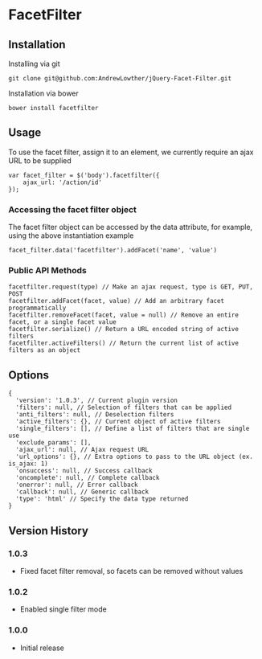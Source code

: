 # FacetFilter

## Installation

Installing via git

    git clone git@github.com:AndrewLowther/jQuery-Facet-Filter.git

Installation via bower

    bower install facetfilter

## Usage

To use the facet filter, assign it to an element, we currently require an ajax URL to be supplied

    var facet_filter = $('body').facetfilter({
        ajax_url: '/action/id'
    });

### Accessing the facet filter object

The facet filter object can be accessed by the data attribute, for example, using the above instantiation example

    facet_filter.data('facetfilter').addFacet('name', 'value')

### Public API Methods

    facetfilter.request(type) // Make an ajax request, type is GET, PUT, POST
    facetfilter.addFacet(facet, value) // Add an arbitrary facet programmatically
    facetfilter.removeFacet(facet, value = null) // Remove an entire facet, or a single facet value
    facetfilter.serialize() // Return a URL encoded string of active filters
    facetfilter.activeFilters() // Return the current list of active filters as an object

## Options

    {
      'version': '1.0.3', // Current plugin version
      'filters': null, // Selection of filters that can be applied
      'anti_filters': null, // Deselection filters
      'active_filters': {}, // Current object of active filters
      'single_filters': [], // Define a list of filters that are single use
      'exclude_params': [],
      'ajax_url': null, // Ajax request URL
      'url_options': {}, // Extra options to pass to the URL object (ex. is_ajax: 1)
      'onsuccess': null, // Success callback
      'oncomplete': null, // Complete callback
      'onerror': null, // Error callback
      'callback': null, // Generic callback
      'type': 'html' // Specify the data type returned
    }

## Version History

### 1.0.3

* Fixed facet filter removal, so facets can be removed without values

### 1.0.2

* Enabled single filter mode

### 1.0.0

* Initial release